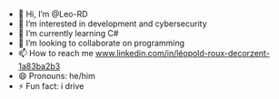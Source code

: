 - 👋 Hi, I’m @Leo-RD
- 👀 I’m interested in development and cybersecurity
- 🌱 I’m currently learning C#
- 💞️ I’m looking to collaborate on programming
- 📫 How to reach me www.linkedin.com/in/léopold-roux-decorzent-1a83ba2b3
- 😄 Pronouns: he/him
- ⚡ Fun fact: i drive 

<!---
Leo-RD/Leo-RD is a ✨ special ✨ repository because its `README.md` (this file) appears on your GitHub profile.
You can click the Preview link to take a look at your changes.
--->
